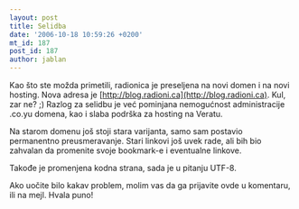 ```yaml
---
layout: post
title: Selidba
date: '2006-10-18 10:59:26 +0200'
mt_id: 187
post_id: 187
author: jablan
---
```

Kao što ste možda primetili, radionica je preseljena na novi domen i na novi hosting. Nova adresa je [http://blog.radioni.ca](http://blog.radioni.ca). Kul, zar ne? ;) Razlog za selidbu je već pominjana nemogućnost administracije .co.yu domena, kao i slaba podrška za hosting na Veratu.

Na starom domenu još stoji stara varijanta, samo sam postavio permanentno preusmeravanje. Stari linkovi još uvek rade, ali bih bio zahvalan da promenite svoje bookmark-e i eventualne linkove.

Takođe je promenjena kodna strana, sada je u pitanju UTF-8.

Ako uočite bilo kakav problem, molim vas da ga prijavite ovde u komentaru, ili na mejl. Hvala puno!


